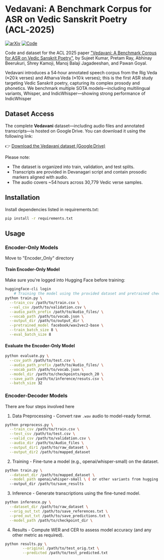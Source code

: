 # Vedavani: A Benchmark Corpus for ASR on Vedic Sanskrit Poetry (ACL‑2025)

[![arXiv](https://img.shields.io/badge/PDF-arXiv-blue)](https://arxiv.org/pdf/2506.00145v1)
[![Code](https://img.shields.io/badge/Code-GitHub-blue)](https://github.com/SujeetNlp/Vedavani)

Code and dataset for the ACL 2025 paper ["Vedavani: A Benchmark Corpus for ASR on Vedic Sanskrit Poetry"](https://arxiv.org/pdf/2506.00145v1), by
Sujeet Kumar, Pretam Ray, Abhinay Beerukuri, Shrey Kamoji, Manoj Balaji Jagadeeshan, and Pawan Goyal.

Vedavani introduces a 54‑hour annotated speech corpus from the Rig Veda (≈20 k verses) and Atharva Veda (≈10 k verses); this is the first ASR study targeting Vedic Sanskrit poetry, capturing its complex prosody and phonetics. We benchmark multiple SOTA models—including multilingual variants, Whisper, and IndicWhisper—showing strong performance of IndicWhisper 

## Dataset Access

The complete **Vedavani** dataset—including audio files and annotated transcripts—is hosted on Google Drive. You can download it using the following link:

👉 [Download the Vedavani dataset (Google Drive)](https://drive.google.com/drive/folders/1bDE8Vlm9Be-Lf2Tab12SWQ5vrwfvTf0S?usp=sharing)

Please note:
- The dataset is organized into train, validation, and test splits.
- Transcripts are provided in Devanagari script and contain prosodic markers aligned with audio.
- The audio covers ~54 hours across 30,779 Vedic verse samples.


## Installation
Install dependencies listed in requirements.txt:
```bash
pip install -r requirements.txt
```

## Usage


### Encoder-Only Models
Move to "Encoder_Only" directory

#### Train Encoder-Only Model 

Make sure you're logged into Hugging Face before training:

```bash
huggingface-cli login
    # Training the model using the provided dataset and pretrained checkpoint
python train.py \
  --train_csv /path/to/train.csv \
  --val_csv /path/to/validation.csv \
  --audio_path_prefix /path/to/Audio_files/ \
  --vocab_path /path/to/vocab.json \
  --output_dir /path/to/output_dir \
  --pretrained_model facebook/wav2vec2-base \
  --train_batch_size 8 \
  --eval_batch_size 8
```

#### Evaluate the Encoder-Only Model
```bash
python evaluate.py \
  --csv_path /path/to/test.csv \
  --audio_path_prefix /path/to/Audio_files/ \
  --vocab_path /path/to/vocab.json \
  --model_dir /path/to/checkpoints/epoch_20 \
  --save_path /path/to/inference/resuts.csv \
  --batch_size 32

```

### Encoder-Decoder Models 
There are four steps involved here

1. Data Preprocessing - Convert raw `.wav` audio to model-ready format.
```bash
python preprocess.py \
  --train_csv /path/to/train.csv \
  --test_csv /path/to/test.csv \
  --valid_csv /path/to/validation.csv \
  --audio_dir /path/to/Audio_files \
  --output_dir1 /path/to/raw_dataset \
  --output_dir2 /path/to/mapped_dataset
```

2. Training - Fine-tune a model (e.g., openai/whisper-small) on the dataset.
```bash
python train.py \
  --dataset_dir /path/to/mapped_dataset \
  --model_path openai/whisper-small \ ( or other variants from hugging face repo ) 
  --output_dir /path/to/save_results
```
3. Inference - Generate transcriptions using the fine-tuned model.
```bash
python inference.py \
  --dataset_dir /path/to/raw_dataset \
  --orig_out_txt /path/to/save_references.txt \
  --pred_out_txt /path/to/save_predictions.txt \
  --model_path /path/to/checkpoint_dir \
```
4. Results - Compute WER and CER to assess model accuracy (and any other metric as required).
```bash
python results.py \
        --original /path/to/test_orig.txt \
        --predicted /path/to/test_predicted.txt
```
